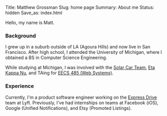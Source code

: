Title: Matthew Grossman
Slug: home page
Summary: About me
Status: hidden
Save_as: index.html

Hello, my name is Matt.

### Background
I grew up in a suburb outside of LA (Agoura Hills) and now live in San Francisco. After high school, I attended the University of Michigan, where I obtained a BS in Computer Science Engineering.

While studying at Michigan, I was involved with the [Solar Car Team](https://www.solarcar.engin.umich.edu), [Eta Kappa Nu](https://hkn.eecs.umich.edu), and TAing for [EECS 485 (Web Systems)](https://eecs485staff.github.io/eecs485.org).

### Experience
Currently, I'm a product software engineer working on the [Express Drive](https://www.lyft.com/expressdrive) team at Lyft. Previously, I've had internships on teams at Facebook (iOS), Google (Unified Notifications), and Etsy (Promoted Listings).
